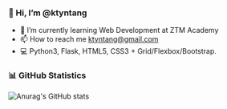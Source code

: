 ### 👋 Hi, I’m @ktyntang

- 🌱 I’m currently learning Web Development at ZTM Academy
- 📫 How to reach me ktyntang@gmail.com
- 💻 Python3, Flask, HTML5, CSS3 + Grid/Flexbox/Bootstrap.

### 📊 GitHub Statistics
![Anurag's GitHub stats](https://github-readme-stats.vercel.app/api?username=ktyntang&show_icons=true&theme=dracula)



<!---
ktyntang/ktyntang is a ✨ special ✨ repository because its `README.md` (this file) appears on your GitHub profile.
You can click the Preview link to take a look at your changes.


